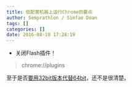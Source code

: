 ```yaml
---
title: 低配置机器上运行Chrome的要点
author: Semprathlon / Simfae Dean
tags: []
categories: []
date: 2016-08-10 17:28:19
---
```

* 关闭Flash插件！

> chrome://plugins

至于是否[要用32bit版本代替64bit](https://www.zhihu.com/question/36309488)，还不是很清楚。